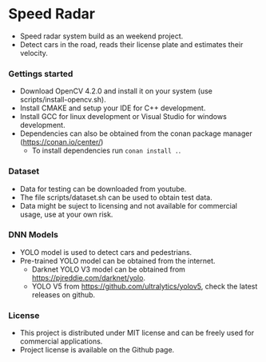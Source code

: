 # Speed Radar
 - Speed radar system build as an weekend project.
 - Detect cars in the road, reads their license plate and estimates their velocity.

### Gettings started

- Download OpenCV 4.2.0 and install it on your system (use scripts/install-opencv.sh).
- Install CMAKE and setup your IDE for C++ development.
- Install GCC for linux development or Visual Studio for windows development.
- Dependencies can also be obtained from the conan package manager (https://conan.io/center/)
    - To install dependencies run `conan install .`.


### Dataset
 - Data for testing can be downloaded from youtube.
 - The file scripts/dataset.sh can be used to obtain test data.
 - Data might be suject to licensing and not available for commercial usage, use at your own risk.

### DNN Models
 - YOLO model is used to detect cars and pedestrians.
 - Pre-trained YOLO model can be obtained from the internet.
    - Darknet YOLO V3 model can be obtained from https://pjreddie.com/darknet/yolo.
    - YOLO V5 from https://github.com/ultralytics/yolov5, check the latest releases on github.

### License
- This project is distributed under MIT license and can be freely used for commercial applications.
- Project license is available on the Github page.

